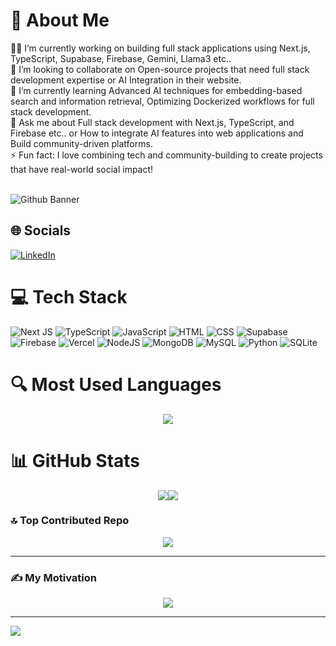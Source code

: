 # 💫 About Me
<div>
👨‍💻 I’m currently working on building full stack applications using Next.js, TypeScript, Supabase, Firebase, Gemini, Llama3 etc..<br> 
🤝 I’m looking to collaborate on Open-source projects that need full stack development expertise or AI Integration in their website.<br> 
🌱 I’m currently learning Advanced AI techniques for embedding-based search and information retrieval, Optimizing Dockerized workflows for full stack development.<br> 
💬 Ask me about Full stack development with Next.js, TypeScript, and Firebase etc.. or How to integrate AI features into web applications and Build community-driven platforms.<br> 
⚡ Fun fact: I love combining tech and community-building to create projects that have real-world social impact!<br><br>
</div>

![Github Banner](https://github.com/user-attachments/assets/74181128-d6ea-4594-b618-96c1c6718da8)

## 🌐 Socials
[![LinkedIn](https://img.shields.io/badge/LinkedIn-%230077B5.svg?logo=linkedin&logoColor=white)](https://linkedin.com/in/hanish-rishen-331072248) 

# 💻 Tech Stack
![Next JS](https://img.shields.io/badge/Next-black?style=for-the-badge&logo=next.js&logoColor=white) ![TypeScript](https://img.shields.io/badge/typescript-%23007ACC.svg?style=for-the-badge&logo=typescript&logoColor=white) ![JavaScript](https://img.shields.io/badge/javascript-%23F7DF1E.svg?style=for-the-badge&logo=javascript&logoColor=black) ![HTML](https://img.shields.io/badge/html-%23E34F26.svg?style=for-the-badge&logo=html5&logoColor=white) ![CSS](https://img.shields.io/badge/css-%231572B6.svg?style=for-the-badge&logo=css3&logoColor=white) ![Supabase](https://img.shields.io/badge/Supabase-3ECF8E?style=for-the-badge&logo=supabase&logoColor=white) ![Firebase](https://img.shields.io/badge/firebase-%23039BE5.svg?style=for-the-badge&logo=firebase) ![Vercel](https://img.shields.io/badge/vercel-%23000000.svg?style=for-the-badge&logo=vercel&logoColor=white) ![NodeJS](https://img.shields.io/badge/node.js-6DA55F?style=for-the-badge&logo=node.js&logoColor=white) ![MongoDB](https://img.shields.io/badge/MongoDB-%234ea94b.svg?style=for-the-badge&logo=mongodb&logoColor=white) ![MySQL](https://img.shields.io/badge/mysql-4479A1.svg?style=for-the-badge&logo=mysql&logoColor=white) ![Python](https://img.shields.io/badge/python-3670A0?style=for-the-badge&logo=python&logoColor=ffdd54) ![SQLite](https://img.shields.io/badge/sqlite-%2307405e.svg?style=for-the-badge&logo=sqlite&logoColor=white)

# 🔍 Most Used Languages
<div align="center">
  <img src="https://github-readme-stats.vercel.app/api/top-langs/?username=hanish-rishen&theme=dark&hide_border=false&include_all_commits=true&count_private=true&layout=compact" />
</div>

# 📊 GitHub Stats
<div align="center">
  <div style="display: flex; flex-direction: row; justify-content: center; align-items: center;">
    <img src="https://github-readme-stats.vercel.app/api?username=hanish-rishen&theme=dark&hide_border=false&include_all_commits=true&count_private=true" />
    <img src="https://github-readme-streak-stats.herokuapp.com/?user=hanish-rishen&theme=dark&hide_border=false" />
  </div>
</div>

### 🔝 Top Contributed Repo
<div align="center">
  <img src="https://github-contributor-stats.vercel.app/api?username=hanish-rishen&limit=5&theme=dark&combine_all_yearly_contributions=true" />
</div>

---

### ✍️ My Motivation
<div align="center">
  <img src="https://quotes-github-readme.vercel.app/api?type=horizontal&theme=merko" />
</div>

---
[![](https://visitcount.itsvg.in/api?id=hanish-rishen&icon=0&color=0)](https://visitcount.itsvg.in)

<!-- Proudly created with GPRM ( https://gprm.itsvg.in ) -->
